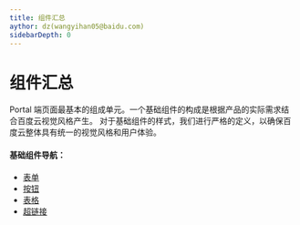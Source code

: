 ```yaml
---
title: 组件汇总
aythor: dz(wangyihan05@baidu.com)
sidebarDepth: 0
---
```


# 组件汇总

 Portal 端页面最基本的组成单元。一个基础组件的构成是根据产品的实际需求结合百度云视觉风格产生。
对于基础组件的样式，我们进行严格的定义，以确保百度云整体具有统一的视觉风格和用户体验。

#### 基础组件导航：
- [表单](/portal/component/Form.html)
- [按钮](/portal/component/Button.html)
- [表格](/portal/component/Table.html)
- [超链接](/portal/component/Hyper_link.html)
<!-- - [模态框](/portal/component/Modal.html) -->

